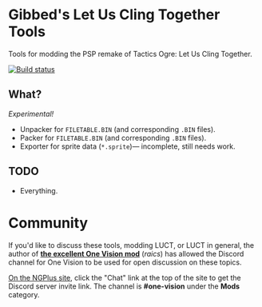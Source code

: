 # Gibbed's Let Us Cling Together Tools

Tools for modding the PSP remake of Tactics Ogre: Let Us Cling Together.

[![Build status](https://ci.appveyor.com/api/projects/status/9cl2i5x0j2rlwgih/branch/main?svg=true)](https://ci.appveyor.com/project/gibbed/gibbed-letusclingtogether/branch/main)

## What?

*Experimental!*

* Unpacker for `FILETABLE.BIN` (and corresponding `.BIN` files).
* Packer for `FILETABLE.BIN` (and corresponding `.BIN` files).
* Exporter for sprite data (`*.sprite`)— incomplete, still needs work.

## TODO

* Everything.

# Community

If you'd like to discuss these tools, modding LUCT, or LUCT in general, the author of **[the excellent One Vision mod](http://ngplus.net/index.php?/files/file/43-tactics-ogre-one-vision/)** (*raics*) has allowed the Discord channel for One Vision to be used for open discussion on these topics.

[On the NGPlus site](http://ngplus.net/), click the "Chat" link at the top of the site to get the Discord server invite link. The channel is **#one-vision** under the **Mods** category.
